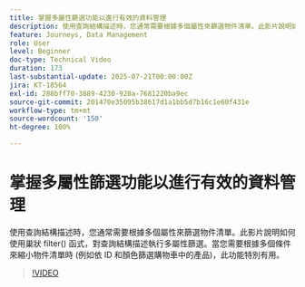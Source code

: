 ```yaml
---
title: 掌握多屬性篩選功能以進行有效的資料管理
description: 使用查詢結構描述時，您通常需要根據多個屬性來篩選物件清單。此影片說明如何使用巢狀 filter() 函式，對查詢結構描述執行多屬性篩選。當您需要根據多個條件來縮小物件清單時 (例如依 ID 和顏色篩選購物車中的產品)，此功能特別有用。
feature: Journeys, Data Management
role: User
level: Beginner
doc-type: Technical Video
duration: 173
last-substantial-update: 2025-07-21T00:00:00Z
jira: KT-18564
exl-id: 288bff70-3889-4230-920a-7681220ba9ec
source-git-commit: 201470e35095b38617d1a1bb5d7b16c1e60f431e
workflow-type: tm+mt
source-wordcount: '150'
ht-degree: 100%

---
```


# 掌握多屬性篩選功能以進行有效的資料管理

使用查詢結構描述時，您通常需要根據多個屬性來篩選物件清單。此影片說明如何使用巢狀 filter() 函式，對查詢結構描述執行多屬性篩選。當您需要根據多個條件來縮小物件清單時 (例如依 ID 和顏色篩選購物車中的產品)，此功能特別有用。

>[!VIDEO](https://video.tv.adobe.com/v/3469329/?learn=on&enablevpops&captions=chi_hant)
